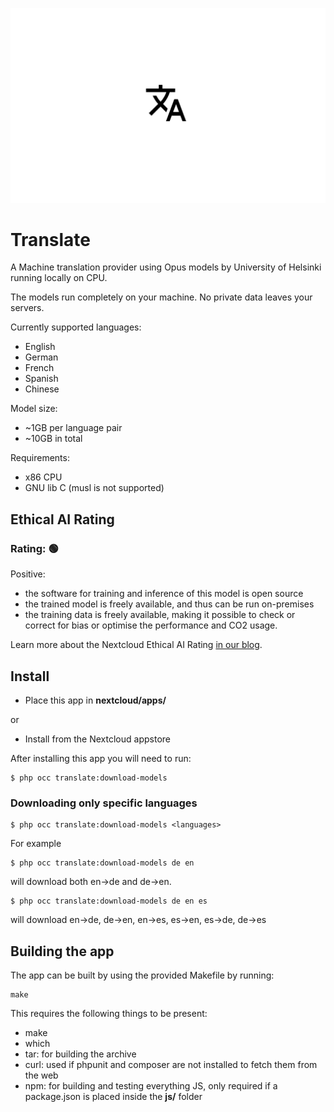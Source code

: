 <!--
SPDX-FileCopyrightText: Marcel Klehr <mklehr@gmx.net>
SPDX-License-Identifier: CC0-1.0
-->

![](https://raw.githubusercontent.com/nextcloud/translate/main/screenshots/Logo.png)

# Translate
A Machine translation provider using Opus models by University of Helsinki running locally on CPU.

The models run completely on your machine. No private data leaves your servers.

Currently supported languages:

* English
* German
* French
* Spanish
* Chinese

Model size:

 * ~1GB per language pair
 * ~10GB in total

Requirements:

* x86 CPU
* GNU lib C (musl is not supported)

## Ethical AI Rating
### Rating: 🟢

Positive:
* the software for training and inference of this model is open source
* the trained model is freely available, and thus can be run on-premises
* the training data is freely available, making it possible to check or correct for bias or optimise the performance and CO2 usage.

Learn more about the Nextcloud Ethical AI Rating [in our blog](https://nextcloud.com/blog/nextcloud-ethical-ai-rating/).

## Install
 * Place this app in **nextcloud/apps/**

or 

 * Install from the Nextcloud appstore

After installing this app you will need to run:

```
$ php occ translate:download-models
```

### Downloading only specific languages
```
$ php occ translate:download-models <languages>
```

For example

```
$ php occ translate:download-models de en
``` 

will download both en->de and de->en.

```
$ php occ translate:download-models de en es
```

will download en->de, de->en, en->es, es->en, es->de, de->es

## Building the app

The app can be built by using the provided Makefile by running:

    make

This requires the following things to be present:
* make
* which
* tar: for building the archive
* curl: used if phpunit and composer are not installed to fetch them from the web
* npm: for building and testing everything JS, only required if a package.json is placed inside the **js/** folder
